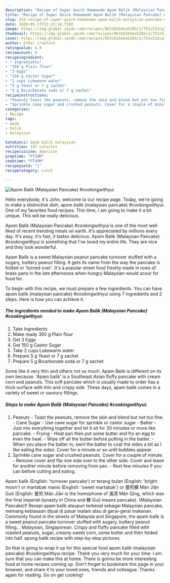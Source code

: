 ```yaml
---
description: "Recipe of Super Quick Homemade Apom Balik (Malaysian Pancake) #cookingwithyui"
title: "Recipe of Super Quick Homemade Apom Balik (Malaysian Pancake) #cookingwithyui"
slug: 432-recipe-of-super-quick-homemade-apom-balik-malaysian-pancake-cookingwithyui
date: 2020-05-17T22:23:14.710Z
image: https://img-global.cpcdn.com/recipes/863161bdea5285c1/751x532cq70/apom-balik-malaysian-pancake-cookingwithyui-recipe-main-photo.jpg
thumbnail: https://img-global.cpcdn.com/recipes/863161bdea5285c1/751x532cq70/apom-balik-malaysian-pancake-cookingwithyui-recipe-main-photo.jpg
cover: https://img-global.cpcdn.com/recipes/863161bdea5285c1/751x532cq70/apom-balik-malaysian-pancake-cookingwithyui-recipe-main-photo.jpg
author: Ethel Crawford
ratingvalue: 4.9
reviewcount: 9
recipeingredient:
- " Ingredients"
- "350 g Plain flour"
- "3 Eggs"
- "150 g Castor Sugar"
- "2 cups Lukewarm water"
- "5 g Yeast or 7 g sachet"
- "5 g Bicarbonate soda or 7 g sachet"
recipeinstructions:
- "Peanuts Toast the peanuts, remove the skin and blend but not too fine. Cane Sugar Use cane sugar for sprinkle or castor sugar  Batter Just mix everything together and let it sit for 30 minutes or more like pancake. Frying Heat pan then put some butter and fry an egg to even the heat.  Wipe off all the butter before putting in the batter.  When you place the batter in, swirl the batter to coat the sides a bit as I like eating the sides. Cover for a minute or so until bubbles appear."
- "Sprinkle cane sugar and crushed peanuts. Cover for a couple of minute. Remove cover and flip one side over to the other side. Cover and leave for another minute before removing from pan. Rest few minutes if you can before cutting and eating."
categories:
- Recipe
tags:
- apom
- balik
- malaysian

katakunci: apom balik malaysian 
nutrition: 147 calories
recipecuisine: American
preptime: "PT20M"
cooktime: "PT49M"
recipeyield: "1"
recipecategory: Lunch

---
```



![Apom Balik (Malaysian Pancake) #cookingwithyui](https://img-global.cpcdn.com/recipes/863161bdea5285c1/751x532cq70/apom-balik-malaysian-pancake-cookingwithyui-recipe-main-photo.jpg)

Hello everybody, it's John, welcome to our recipe page. Today, we're going to make a distinctive dish, apom balik (malaysian pancake) #cookingwithyui. One of my favorites food recipes. This time, I am going to make it a bit unique. This will be really delicious.

Apom Balik (Malaysian Pancake) #cookingwithyui is one of the most well liked of recent trending meals on earth. It's appreciated by millions every day. It's easy, it's fast, it tastes delicious. Apom Balik (Malaysian Pancake) #cookingwithyui is something that I've loved my entire life. They are nice and they look wonderful.

Apam Balik is a sweet Malaysian peanut pancake turnover stuffed with a sugary, buttery peanut filling. It gets its name from the way the pancake is folded or &#39;turned over&#39;. It&#39;s a popular street food freshly made in rows of brass pans in the late afternoons when hungry Malaysian would scour for food for.


To begin with this recipe, we must prepare a few ingredients. You can have apom balik (malaysian pancake) #cookingwithyui using 7 ingredients and 2 steps. Here is how you can achieve it.

<!--inarticleads1-->

##### The ingredients needed to make Apom Balik (Malaysian Pancake) #cookingwithyui:

1. Take  Ingredients
1. Make ready 350 g Plain flour
1. Get 3 Eggs
1. Get 150 g Castor Sugar
1. Take 2 cups Lukewarm water
1. Prepare 5 g Yeast or 7 g sachet
1. Prepare 5 g Bicarbonate soda or 7 g sachet


Some like it very thin and others not so much. Apam Balik is different on its own because. &#39;Apam balik&#39; is a Southeast Asian fluffy pancake with cream corn and peanuts. This soft pancake which is usually made to order has a thick surface with thin and crispy side. These days, apam balik comes in a variety of sweet or savoury fillings. 

<!--inarticleads2-->

##### Steps to make Apom Balik (Malaysian Pancake) #cookingwithyui:

1. Peanuts - Toast the peanuts, remove the skin and blend but not too fine. - Cane Sugar - Use cane sugar for sprinkle or castor sugar  - Batter - Just mix everything together and let it sit for 30 minutes or more like pancake. - Frying - Heat pan then put some butter and fry an egg to even the heat.  - Wipe off all the butter before putting in the batter.  - When you place the batter in, swirl the batter to coat the sides a bit as I like eating the sides. Cover for a minute or so until bubbles appear.
1. Sprinkle cane sugar and crushed peanuts. Cover for a couple of minute. - Remove cover and flip one side over to the other side. Cover and leave for another minute before removing from pan. - Rest few minutes if you can before cutting and eating.


Apam balik (English: &#39;turnover pancake&#39;) or terang bulan (English: &#39;bright moon&#39;) or martabak manis (English: &#39;sweet martabak&#39;) or 曼煎粿 Màn Jiān Guǒ (English: 曼煎 Màn Jiān is the homophone of 滿清 Mǎn Qīng, which was the final imperial dynasty in China and 粿 Guǒ means pancake). (Malaysian Pancake)!! Resepi apam balik ataupun terkenal sebagai Malaysian pancake, memang kebiasaan dijual di pasar malam atau di gerai-gerai makanan. Commonly found in the streets of Malaysia and Singapore, the apam balik is a sweet peanut pancake turnover stuffed with sugary, buttery peanut filling… Malaysian, Singaporean. Crispy and fluffy pancake filled with roasted peanuts, sugar, creamy sweet corn, some butter and then folded into half. apong balik recipe with step-by-step pictures. 

So that is going to wrap it up for this special food apom balik (malaysian pancake) #cookingwithyui recipe. Thank you very much for your time. I am sure that you can make this at home. There is gonna be more interesting food at home recipes coming up. Don't forget to bookmark this page in your browser, and share it to your loved ones, friends and colleague. Thanks again for reading. Go on get cooking!
